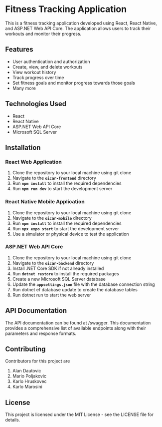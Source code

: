 # Fitness Tracking Application

This is a fitness tracking application developed using React, React Native, and ASP.NET Web API Core. The application allows users to track their workouts and monitor their progress.

## Features

* User authentication and authorization
* Create, view, and delete workouts
* View workout history
* Track progress over time
* Set fitness goals and monitor progress towards those goals
* Many more

## Technologies Used

* React
* React Native
* ASP.NET Web API Core
* Microsoft SQL Server

## Installation

### React Web Application

1. Clone the repository to your local machine using git clone <repository-url>
2. Navigate to the **`oicar-frontend`** directory
3. Run **`npm install`** to install the required dependencies
4. Run **`npm run dev`** to start the development server

### React Native Mobile Application

1. Clone the repository to your local machine using git clone <repository-url>
2. Navigate to the **`oicar-mobile`** directory
3. Run **`npm install`** to install the required dependencies
4. Run **`npx expo start`** to start the development server
5. Use a simulator or physical device to test the application

### ASP.NET Web API Core

1. Clone the repository to your local machine using git clone <repository-url>
2. Navigate to the **`oicar-backend`** directory
3. Install .NET Core SDK if not already installed
4. Run **`dotnet restore`** to install the required packages
5. Create a new Microsoft SQL Server database
6. Update the **`appsettings.json`** file with the database connection string
7. Run dotnet ef database update to create the database tables
8. Run dotnet run to start the web server

## API Documentation

The API documentation can be found at <base-url>/swagger. This documentation provides a comprehensive list of available endpoints along with their parameters and response formats.

## Contributing

Contributors for this project are
  1. Alan Dautovic
  2. Mario Poljakovic
  3. Karlo Hruskovec
  4. Karlo Marosini

## License

This project is licensed under the MIT License - see the LICENSE file for details.
